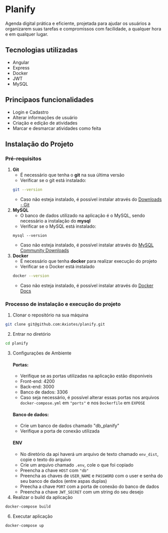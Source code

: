 # Planify
Agenda digital prática e eficiente, projetada para ajudar os usuários a organizarem suas tarefas e compromissos com facilidade, a qualquer hora e em qualquer lugar.

## Tecnologias utilizadas
- Angular
- Express
- Docker
- JWT
- MySQL

## Principaos funcionalidades
- Login e Cadastro
- Alterar informações de usuário
- Criação e edição de atividades
- Marcar e desmarcar atividades como feita

## Instalação do Projeto
### Pré-requisitos
1. **Git**
    - É necessário que tenha o **git** na sua última versão
    - Verificar se o git está instalado:
    ```bash
    git --version
    ```
    - Caso não esteja instalado, é possível instalar através do [Downloads - Git](https://git-scm.com/downloads)
2. **MySQL**
    - O banco de dados utilizado na aplicação é o MySQL, sendo necessário a instalação do **mysql**
    - Verificar se o MySQL está instalado:
    ```
    mysql --version
    ```
    - Caso não esteja instalado, é possível instalar através do [MySQL Community Downloads](https://dev.mysql.com/downloads/)
3. **Docker**
    - É necessário que tenha **docker** para realizar execução do projeto
    - Verificar se o Docker está instalado
   ```bash
   docker --version
   ```
   - Caso não esteja instalado, é possível instalar através do [Docker Docs](https://docs.docker.com/engine/install/)

### Processo de instalação e execução do projeto
1. Clonar o repositório na sua máquina
```bash
git clone git@github.com:Axiotes/planify.git
```
2. Entrar no diretório
```bash
cd planify
```
3. Configurações de Ambiente
   #### Portas:
     - Verifique se as portas utilizadas na aplicação estão disponíveis
     - Front-end: 4200
     - Back-end: 3000
     - Banco de dados: 3306
     - Caso seja necessário, é possível alterar essas portas nos arquivos `docker-compose.yml` em `"ports"` e nos `Dockerfile` em `EXPOSE`
   #### Banco de dados:
     - Crie um banco de dados chamado "db_planify"
     - Verifique a porta de conexão utilizada
   #### ENV
     - No diretório da api haverá um arquivo de texto chamado `env_dist`, copie o texto do arquivo
     - Crie um arquivo chamado `.env`, cole o que foi copiado
     - Preencha a chave `HOST` com `"db"`
     - Preencha as chaves de `USER_NAME` e `PASSWORD` com o user e senha do seu banco de dados (entre aspas duplas)
     - Preecha a chave `PORT` com a porta de conexão do banco de dados
     - Preencha a chave `JWT_SECRET` com um string do seu desejo
5. Realizar o build da aplicação
```bash
docker-compose build
```
6. Executar aplicação
```bash
docker-compose up
```
